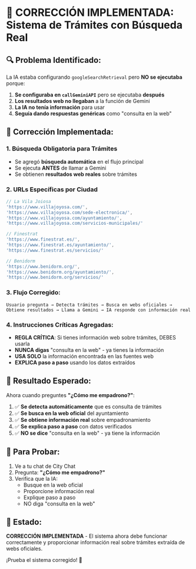 # 🚨 CORRECCIÓN IMPLEMENTADA: Sistema de Trámites con Búsqueda Real

## 🔍 **Problema Identificado:**

La IA estaba configurando `googleSearchRetrieval` pero **NO se ejecutaba** porque:
1. **Se configuraba en `callGeminiAPI`** pero se ejecutaba **después**
2. **Los resultados web no llegaban** a la función de Gemini
3. **La IA no tenía información** para usar
4. **Seguía dando respuestas genéricas** como "consulta en la web"

## 🔧 **Corrección Implementada:**

### 1. **Búsqueda Obligatoria para Trámites**
- Se agregó **búsqueda automática** en el flujo principal
- Se ejecuta **ANTES** de llamar a Gemini
- Se obtienen **resultados web reales** sobre trámites

### 2. **URLs Específicas por Ciudad**
```javascript
// La Vila Joiosa
'https://www.villajoyosa.com/',
'https://www.villajoyosa.com/sede-electronica/',
'https://www.villajoyosa.com/ayuntamiento/',
'https://www.villajoyosa.com/servicios-municipales/'

// Finestrat
'https://www.finestrat.es/',
'https://www.finestrat.es/ayuntamiento/',
'https://www.finestrat.es/servicios/'

// Benidorm
'https://www.benidorm.org/',
'https://www.benidorm.org/ayuntamiento/',
'https://www.benidorm.org/servicios/'
```

### 3. **Flujo Corregido:**
```
Usuario pregunta → Detecta trámites → Busca en webs oficiales → Obtiene resultados → Llama a Gemini → IA responde con información real
```

### 4. **Instrucciones Críticas Agregadas:**
- **REGLA CRÍTICA**: Si tienes información web sobre trámites, DEBES usarla
- **NUNCA digas** "consulta en la web" - ya tienes la información
- **USA SOLO** la información encontrada en las fuentes web
- **EXPLICA paso a paso** usando los datos extraídos

## 🎯 **Resultado Esperado:**

Ahora cuando preguntes **"¿Cómo me empadrono?"**:

1. ✅ **Se detecta automáticamente** que es consulta de trámites
2. ✅ **Se busca en la web oficial** del ayuntamiento
3. ✅ **Se obtiene información real** sobre empadronamiento
4. ✅ **Se explica paso a paso** con datos verificados
5. ✅ **NO se dice** "consulta en la web" - ya tiene la información

## 🧪 **Para Probar:**

1. Ve a tu chat de City Chat
2. Pregunta: **"¿Cómo me empadrono?"**
3. Verifica que la IA:
   - Busque en la web oficial
   - Proporcione información real
   - Explique paso a paso
   - NO diga "consulta en la web"

## 🚀 **Estado:**

**CORRECCIÓN IMPLEMENTADA** - El sistema ahora debe funcionar correctamente y proporcionar información real sobre trámites extraída de webs oficiales.

¡Prueba el sistema corregido! 🎯
